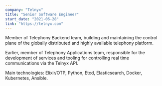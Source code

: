 ```yaml
---
company: "Telnyx"
title: "Senior Software Engineer"
start_date: "2021-06-28"
link: "https://telnyx.com"
---
```


Member of Telephony Backend team, building and maintaining the control plane of the globally distributed and highly available telephony platform.

Earlier, member of Telephony Applications team, responsible for the development of services and tooling for controlling real time communications via the Telnyx API.

Main technologies: Elixir/OTP, Python, Etcd, Elasticsearch, Docker, Kubernetes, Ansible.

